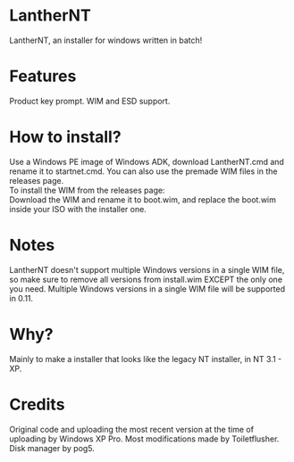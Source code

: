 # LantherNT
LantherNT, an installer for windows written in batch!
# Features
Product key prompt.
WIM and ESD support.

# How to install?
Use a Windows PE image of Windows ADK, download LantherNT.cmd and rename it to startnet.cmd.
You can also use the premade WIM files in the releases page. <br />
To install the WIM from the releases page: <br />
Download the WIM and rename it to boot.wim, and replace the boot.wim inside your ISO with the installer one. <br />
# Notes
LantherNT doesn't support multiple Windows versions in a single WIM file, so make sure to remove all versions from install.wim EXCEPT the only one you need.
Multiple Windows versions in a single WIM file will be supported in 0.11.
# Why?
Mainly to make a installer that looks like the legacy NT installer, in NT 3.1 - XP.
# Credits
Original code and uploading the most recent version at the time of uploading by Windows XP Pro.
Most modifications made by Toiletflusher.
Disk manager by pog5.
